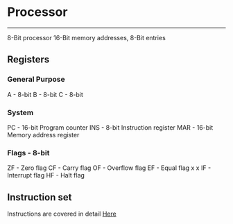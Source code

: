 # Processor
---

8-Bit processor
16-Bit memory addresses, 8-Bit entries

## Registers
### General Purpose
A   - 8-bit
B   - 8-bit
C   - 8-bit

### System
PC - 16-bit Program counter
INS - 8-bit Instruction register
MAR - 16-bit Memory address register

### Flags - 8-bit
ZF - Zero flag
CF - Carry flag
OF - Overflow flag
EF - Equal flag
x
x
IF - Interrupt flag
HF - Halt flag

## Instruction set
Instructions are covered in detail [Here](./instructions.md)
